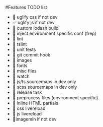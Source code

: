 #Features TODO list
* :red_circle: uglify css if not dev
* :white_check_mark: uglify js if not dev
* :red_circle: custom lodash build
* :red_circle: inject environment specific conf (frep)
* :red_circle: lint
* :red_circle: tslint
* :red_circle: unit tests
* :red_circle: git commit hook
* :red_circle: images
* :red_circle: fonts
* :red_circle: misc files
* :red_circle: watch
* :red_circle: js/ts sourcemaps in dev only
* :red_circle: scss sourcemaps in dev only
* :red_circle: release task 
* :red_circle: preprocess files (environment specific)
* :red_circle: inline HTML partials
* :red_circle: css livereload
* :red_circle: js livereload
* :red_circle:imagemin if not dev
